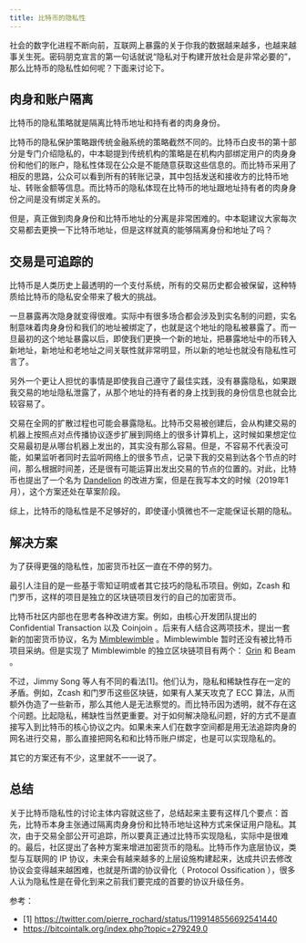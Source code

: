 ```yaml
---
title: 比特币的隐私性
---
```


社会的数字化进程不断向前，互联网上暴露的关于你我的数据越来越多，也越来越事关生死。密码朋克宣言的第一句话就说“隐私对于构建开放社会是非常必要的”，那么比特币的隐私性如何呢？下面来讨论下。

## 肉身和账户隔离

比特币的隐私策略就是隔离比特币地址和持有者的肉身身份。

比特币的隐私保护策略跟传统金融系统的策略截然不同的。比特币白皮书的第十部分是专门介绍隐私的，中本聪提到传统机构的策略是在机构内部绑定用户的肉身身份和他们的账户，隐私性体现在公众是不能随意获取这些信息的。而比特币采用了相反的思路，公众可以看到所有的转账记录，其中包括发送和接收方的比特币地址、转账金额等信息。而比特币的隐私体现在比特币的地址跟地址持有者的肉身身份之间是没有绑定关系的。

但是，真正做到肉身身份和比特币地址的分离是非常困难的。中本聪建议大家每次交易都去更换一下比特币地址，但是这样就真的能够隔离身份和地址了吗？

## 交易是可追踪的

比特币是人类历史上最透明的一个支付系统，所有的交易历史都会被保留，这种特质给比特币的隐私安全带来了极大的挑战。

一旦暴露再次隐身就变得很难。实际中有很多场合都会涉及到实名制的问题，实名制意味着肉身身份和我们的地址被绑定了，也就是这个地址的隐私被暴露了。而一旦最初的这个地址暴露以后，即使我们更换一个新的地址，把暴露地址中的币转入新地址，新地址和老地址之间关联性就非常明显，所以新的地址也就没有隐私性可言了。

另外一个更让人担忧的事情是即使我自己遵守了最佳实践，没有暴露隐私，如果跟我交易的地址隐私泄露了，从那个地址的持有者的身上找到我的身份信息也就会比较容易了。

交易在全网的扩散过程也可能会暴露隐私。比特币交易被创建后，会从构建交易的机器上按照点对点传播协议逐步扩展到网络上的很多计算机上，这时候如果想定位交易最初是从哪台机器上发出的，其实没有那么容易。但是，不容易不代表没可能，如果监听者同时去监听网络上的很多节点，记录下我的交易到达各个节点的时间，那么根据时间差，还是很有可能运算出发出交易的节点的位置的。对此，比特币也提出了一个名为 [Dandelion](https://github.com/bitcoin/bips/blob/master/bip-0156.mediawiki) 的改进方案，但是在我写本文的时候（2019年1月），这个方案还处在草案阶段。

综上，比特币的隐私性是不足够好的，即使谨小慎微也不一定能保证长期的隐私。

## 解决方案

为了获得更强的隐私性，加密货币社区一直在不停的努力。

最引人注目的是一些基于零知证明或者其它技巧的隐私币项目。例如，Zcash 和门罗币，这样的项目是独立的区块链项目发行的自己的加密货币。

比特币社区内部也在思考各种改进方案。例如，由核心开发团队提出的 Confidential Transaction 以及 Coinjoin 。后来有人结合这两项技术，提出一套新的加密货币协议，名为 [Mimblewimble](mimblewimble) 。Mimblewimble 暂时还没有被比特币项目采纳。但是实现了 Mimblewimble 的独立区块链项目有两个： [Grin](grin) 和 Beam 。

不过，Jimmy Song 等人有不同的看法[1]。他们认为，隐私和稀缺性存在一定的矛盾。例如，Zcash 和门罗币这些区块链，如果有人某天攻克了 ECC 算法，从而额外伪造了一些新币，那么其他人是无法察觉的。而比特币因为透明，就不存在这个问题。比起隐私，稀缺性当然更重要。对于如何解决隐私问题，好的方式不是直接写入到比特币的核心协议之内。如果未来人们在数字空间都是用无法追踪肉身的网名进行交易，那么直接把网名和和比特币账户绑定，也是可以实现隐私的。

其它的方案还有不少，这里就不一一说了。

## 总结

关于比特币隐私性的讨论主体内容就这些了，总结起来主要有这样几个要点：首先，比特币本身主张通过隔离肉身身份和比特币地址这种方式来保证用户隐私。其次，由于交易全部公开可追踪，所以要真正通过比特币实现隐私，实际中是很难的。最后，社区提出了各种方案来增进加密货币的隐私。比特币作为底层协议，类型与互联网的 IP 协议，未来会有越来越多的上层设施构建起来，达成共识去修改协议会变得越来越困难，也就是所谓的协议骨化（ Protocol Ossification ），很多人认为隐私性是在骨化到来之前我们要完成的首要的协议升级任务。

参考：

- [1] https://twitter.com/pierre_rochard/status/1199148556692541440
- https://bitcointalk.org/index.php?topic=279249.0
